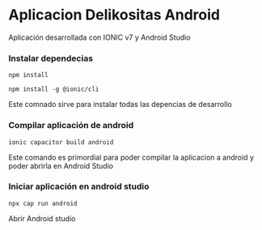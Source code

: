 # Aplicacion Delikositas Android

Aplicación desarrollada con IONIC v7 y Android Studio

### Instalar dependecias 

```
npm install 
```
```
npm install -g @ionic/cli
```
Este comnado sirve para instalar todas las depencias de desarrollo

### Compilar aplicación de android 

```
ionic capacitor build android
```
Este comando es primordial para poder compilar la aplicacion a android y poder abrirla en Android Studio

### Iniciar aplicación en android studio
```
npx cap run android
```
Abrir Android studio
